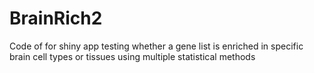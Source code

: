 # BrainRich2

Code of for shiny app testing whether a gene list is enriched in specific brain cell types or tissues using multiple statistical methods

